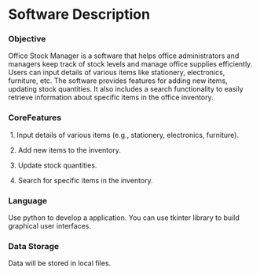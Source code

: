 # Software Description

### Objective

Office Stock Manager is a software that helps office administrators and managers keep track of stock levels and manage office supplies efficiently. Users can input details of various items like stationery, electronics, furniture, etc. The software provides features for adding new items, updating stock quantities. It also includes a search functionality to easily retrieve information about specific items in the office inventory.

### CoreFeatures

​	1.	Input details of various items (e.g., stationery, electronics, furniture).

​	2.	Add new items to the inventory.

​	3.	Update stock quantities.

​	4.	Search for specific items in the inventory.

### Language

Use python to develop a application. You can use tkinter library to build graphical user interfaces.

### Data Storage

Data will be stored in local files.